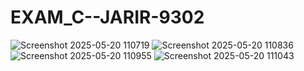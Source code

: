 # EXAM_C--JARIR-9302
![Screenshot 2025-05-20 110719](https://github.com/user-attachments/assets/2555f93b-07a1-4204-9d5e-298a83c544fb)
![Screenshot 2025-05-20 110836](https://github.com/user-attachments/assets/bde82fb1-8ce2-4b2b-91ec-6cf9235095e2)
![Screenshot 2025-05-20 110955](https://github.com/user-attachments/assets/8316a7e1-7994-4f93-abe4-09a43c830c4d)
![Screenshot 2025-05-20 111043](https://github.com/user-attachments/assets/b3f5a301-c1be-41b4-a9f6-87155964a94d)
